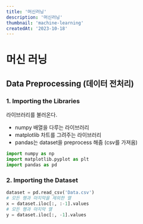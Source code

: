 ```yaml
---
title: '머신러닝'
description: '머신러닝'
thumbnail: 'machine-learning'
createdAt: '2023-10-18'
---
```


# 머신 러닝

## Data Preprocessing (데이터 전처리)

### 1. Importing the Libraries

라이브러리를 불러온다.

- numpy 배열을 다루는 라이브러리
- matplotlib 차트를 그려주는 라이브러리
- pandas는 dataset을 preprocess 해줌 (csv를 가져옴)

```py
import numpy as np
import matplotlib.pyplot as plt
import pandas as pd
```

### 2. Importing the Dataset

```py
dataset = pd.read_csv('Data.csv')
# 모든 행과 마지막을 제외한 열
x = dataset.iloc[:, :-1].values
# 모든 행과 마지막 열
y = dataset.iloc[:, -1].values
```
